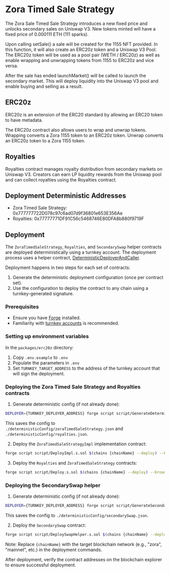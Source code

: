 # Zora Timed Sale Strategy

The Zora Sale Timed Sale Strategy introduces a new fixed price and unlocks secondary sales on Uniswap V3. New tokens minted will have a fixed price of 0.000111 ETH (111 sparks).

Upon calling setSale() a sale will be created for the 1155 NFT provided. In this function, it will also create an ERC20z token and a Uniswap V3 Pool. The ERC20z token will be used as a pool pair (WETH / ERC20z) as well as enable wrapping and unwrapping tokens from 1155 to ERC20z and vice versa.

After the sale has ended launchMarket() will be called to launch the secondary market. This will deploy liquidity into the Uniswap V3 pool and enable buying and selling as a result.

## ERC20z

ERC20z is an extension of the ERC20 standard by allowing an ERC20 token to have metadata.

The ERC20z contract also allows users to wrap and unwrap tokens. Wrapping converts a Zora 1155 token to an ERC20z token. Unwrap converts an ERC20z token to a Zora 1155 token.

## Royalties

Royalties contract manages royalty distribution from secondary markets on Uniswap V3. Creators can earn LP liquidity rewards from the Uniswap pool and can collect royalties using the Royalties contract.

## Deployment Deterministic Addresses

- Zora Timed Sale Strategy: 0x777777722D078c97c6ad07d9f36801e653E356Ae
- Royalties: 0x77777771DF91C56c5468746E80DFA8b880f9719F

## Deployment

The `ZoraTimedSaleStrategy`, `Royalties`, and `SecondarySwap` helper contracts are deployed deterministically using a turnkey account. The deployment process uses a helper contract, [DeterministicDeployerAndCaller](../../packages/shared-contracts/src/deployment/DeterministicDeployerAndCaller.sol).

Deployment happens in two steps for each set of contracts:

1. Generate the deterministic deployment configuration (once per contract set).
2. Use the configuration to deploy the contract to any chain using a turnkey-generated signature.

### Prerequisites

- Ensure you have [Forge](https://book.getfoundry.sh/getting-started/installation) installed.
- Familiarity with [turnkey accounts](https://docs.turnkey.com/) is recommended.

### Setting up environment variables

In the `packages/erc20z` directory:

1. Copy `.env.example` to `.env`
2. Populate the parameters in `.env`
3. Set `TURNKEY_TARGET_ADDRESS` to the address of the turnkey account that will sign the deployment.

### Deploying the Zora Timed Sale Strategy and Royalties contracts

1. Generate deterministic config (if not already done):

```bash
DEPLOYER={TURNKEY_DEPLOYER_ADDRESS} forge script script/GenerateDeterministicParams.s.sol $(chains zora --deploy) --ffi
```

This saves the config to `./deterministicConfig/zoraTimedSaleStrategy.json` and `./deterministicConfig/royalties.json`.

2. Deploy the `ZoraTimedSaleStrategyImpl` implementation contract:

```bash
forge script script/DeployImpl.s.sol $(chains {chainName} --deploy) --broadcast --verify
```

3. Deploy the `Royalties` and `ZoraTimedSaleStrategy` contracts:

```bash
forge script script/Deploy.s.sol $(chains {chainName} --deploy) --broadcast --verify --ffi
```

### Deploying the SecondarySwap helper

1. Generate deterministic config (if not already done):

```bash
DEPLOYER={TURNKEY_DEPLOYER_ADDRESS} forge script script/GenerateSecondarySwapDeterministicParams.s $(chains zora --deploy) --ffi
```

This saves the config to `./deterministicConfig/secondarySwap.json`.

2. Deploy the `SecondarySwap` contract:

```bash
forge script script/DeploySwapHelper.s.sol $(chains {chainName} --deploy) --broadcast --verify --ffi
```

Note: Replace `{chainName}` with the target blockchain network (e.g., "zora", "mainnet", etc.) in the deployment commands.

After deployment, verify the contract addresses on the blockchain explorer to ensure successful deployment.
